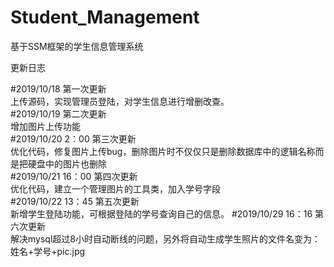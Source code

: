 # Student_Management
基于SSM框架的学生信息管理系统

更新日志

#2019/10/18 第一次更新<br>
上传源码，实现管理员登陆，对学生信息进行增删改查。<br> 
#2019/10/19 第二次更新<br>
增加图片上传功能<br> 
#2019/10/20 2：00 第三次更新<br>
优化代码，修复图片上传bug，删除图片时不仅仅只是删除数据库中的逻辑名称而是把硬盘中的图片也删除<br>
#2019/10/21 16：00 第四次更新<br>
优化代码，建立一个管理图片的工具类，加入学号字段<br>
#2019/10/22 13：45 第五次更新<br>
新增学生登陆功能，可根据登陆的学号查询自己的信息。
#2019/10/29 16：16 第六次更新<br>
解决mysql超过8小时自动断线的问题，另外将自动生成学生照片的文件名变为：姓名+学号+pic.jpg



